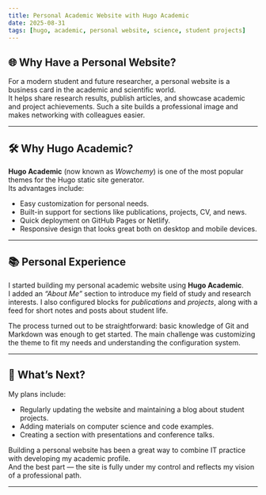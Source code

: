 ```yaml
---
title: Personal Academic Website with Hugo Academic
date: 2025-08-31
tags: [hugo, academic, personal website, science, student projects]
---
```


## 🌐 Why Have a Personal Website?

For a modern student and future researcher, a personal website is a business card in the academic and scientific world.  
It helps share research results, publish articles, and showcase academic and project achievements. Such a site builds a professional image and makes networking with colleagues easier.  

---

## 🛠 Why Hugo Academic?

**Hugo Academic** (now known as *Wowchemy*) is one of the most popular themes for the Hugo static site generator.  
Its advantages include:  
- Easy customization for personal needs.  
- Built-in support for sections like publications, projects, CV, and news.  
- Quick deployment on GitHub Pages or Netlify.  
- Responsive design that looks great both on desktop and mobile devices.  

---

## 📚 Personal Experience

I started building my personal academic website using **Hugo Academic**.  
I added an *“About Me”* section to introduce my field of study and research interests. I also configured blocks for *publications* and *projects*, along with a feed for short notes and posts about student life.  

The process turned out to be straightforward: basic knowledge of Git and Markdown was enough to get started. The main challenge was customizing the theme to fit my needs and understanding the configuration system.  

---

## 🚀 What’s Next?

My plans include:  
- Regularly updating the website and maintaining a blog about student projects.  
- Adding materials on computer science and code examples.  
- Creating a section with presentations and conference talks.  

Building a personal website has been a great way to combine IT practice with developing my academic profile.  
And the best part — the site is fully under my control and reflects my vision of a professional path.  

---


